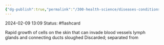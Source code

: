 ```yaml
---
{"dg-publish":true,"permalink":"/300-health-science/diseases-conditions/skin-cancer/","updated":"2024-03-01T08:57:58.209-06:00"}
---
```


2024-02-09
13:09
Status: #flashcard

 Rapid growth of cells on the skin that can invade blood vessels lymph glands and connecting ducts sloughed Discarded; separated from